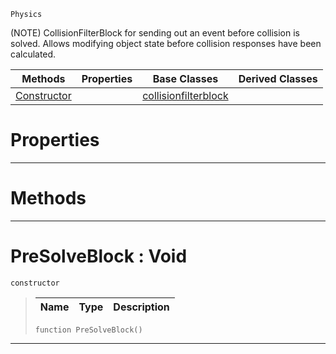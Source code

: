  `Physics`

(NOTE) CollisionFilterBlock for sending out an event before collision is solved. Allows modifying object state before collision responses have been calculated.

|Methods|Properties|Base Classes|Derived Classes|
|---|---|---|---|
|[ Constructor](https://github.com/zeroengineteam/ZeroDocs/blob/master/code_reference/class_reference/presolveblock.markdown#presolveblock-void)| |[collisionfilterblock](https://github.com/zeroengineteam/ZeroDocs/blob/master/code_reference/class_reference/collisionfilterblock.markdown)| |


 #  Properties


---  
 #  Methods


---  
 #  PreSolveBlock : Void

 `constructor`

> 
> |Name|Type|Description|
> |---|---|---|
> ``` lang=cpp, name=Zilch
> function PreSolveBlock()
> ``` 


---  
 

 